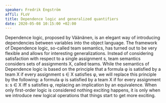 ```yaml
---
speaker: Fredrik Engström
affil: FLoV
title: Dependence logic and generalized quantifiers
date: 2020-05-08 10:15:00 +02:00
---
```


Dependence logic, proposed by Väänänen, is an elegant way of introducing dependencies between variables into the object language.
The framework of Dependence logic, so-called team semantics, has turned out to be very flexible and allows for interesting generalizations.
Instead of considering satisfaction with respect to a single assignment s, team semantics considers sets of assignments X, called teams.
While the semantics of Dependence logic is based on the principle that a formula φ is satisfied by a team X if every assignment s ∈ X satisfies φ, we will replace this principle by the following: a formula φ is satisfied by a team X if for every assignment s: s ∈ X iff s satisfies φ, replacing an implication by an equivalence.
When only first-order logic is considered nothing exciting happens, it is only when we introduce new logical operations that things start to get more exciting.
